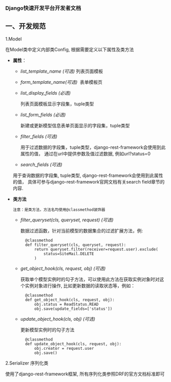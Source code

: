 ### Django快速开发平台开发者文档

## 一、开发规范

1.Model

在Model类中定义内部类Config, 根据需要定义以下属性及类方法

* **属性**：

	* *list_template_name (可选)*
		列表页面模板

	* *form_template_name(可选)*
    ﻿
        ﻿表单模板页

	* *list_display_fields (必选)*

		列表页面模板显示字段集，tuple类型

	* *list_form_fields (必选)*

		新建或更新模型信息表单页面显示的字段集，tuple类型

	* *filter_fields (可选)*

		用于过滤数据的字段集，tuple类型，django-rest-framework会使用到此属性的值，
		通过在url中提供参数及值过滤数据, 例如url?status=0

	* *search_fields (可选)*

	用于查询数据的字段集, tuple类型, django-rest-framework会使用到此属性的值，
	具体可参与django-rest-framework官网文档有关search field章节的内容.

* **类方法**

	```注意：是类方法，方法名均使用@classmethod装饰器```

    * *filter_queryset(cls, queryset, request)   (可选)*

		数据过滤函数，针对当前模型的数据集合的过滤扩展方法，例:

        	@classmethod
        	def filter_queryset(cls, queryset, request):
                return queryset.filter(receiver=request.user).exclude(
                    status=SiteMail.DELETE
                )

    * *get_object_hook(cls, request, obj)   (可选)*

        获取单个模型实例时的勾子方法，可以使用此方法在获取实例对象时对这个实例对象进行操作,
        比如更新数据的读取状态等，例如：

            @classmethod
        	def get_object_hook(cls, request, obj):
            	obj.status = ReadStatus.READ
            	obj.save(update_fields=['status'])

    * *update_object_hook(cls, obj)	(可选)*

    	更新模型实例时的勾子方法

    		@classmethod
    		def update_object_hook(cls, request, obj):
    			obj.creator = request.user
    			obj.save()


2.Serializer 序列化类

使用了django-rest-framework框架, 所有序列化类参照DRF的官方文档标准即可